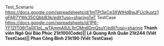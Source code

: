 Test_Scenario https://docs.google.com/spreadsheets/d/1mTPI3eCe3XWIHdBwJFUc9uotz1gFAR7YWk35CQbbB3k/edit?usp=sharingTeT
TestCase https://docs.google.com/spreadsheets/d/1P6-YF1ZfT06tTa0X1qL_wTAmmA9JL1trCMrdlDmQsuY/edit?usp=sharing
**Thành viên
Ngô Qúi Bảo Phúc 21it100(Code)|| Lê Quang Anh Quân 21it244 (Viết TestCase)|| Phan Công Bình 21it190 (Viết TestCase)**

